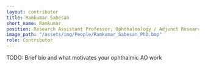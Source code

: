 ```yaml
---
layout: contributor
title: Ramkumar Sabesan
short_name: Ramkumar
position: Research Assistant Professor, Ophthalmology / Adjunct Research Assistant Professor, Biological Structure
image_path: "/assets/img/People/Ramkumar_Sabesan_PhD.bmp"
role: Contributor
---
```

TODO: Brief bio and what motivates your ophthalmic AO work